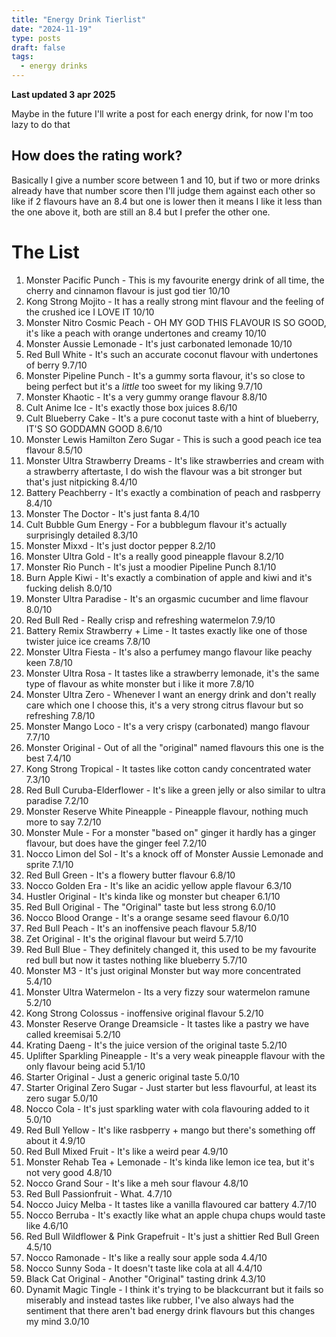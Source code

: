 ```yaml
---
title: "Energy Drink Tierlist"
date: "2024-11-19"
type: posts
draft: false
tags:
  - energy drinks
---
```


**Last updated 3 apr 2025**

Maybe in the future I'll write a post for each energy drink, for now I'm too lazy to do that

## How does the rating work?
Basically I give a number score between 1 and 10, but if two or more drinks already have that number score then I'll judge them against each other so like if 2 flavours have an 8.4 but one is lower then it means I like it less than the one above it, both are still an 8.4 but I prefer the other one.

<!--more-->

# The List
1. Monster Pacific Punch - This is my favourite energy drink of all time, the cherry and cinnamon flavour is just god tier 10/10
2. Kong Strong Mojito - It has a really strong mint flavour and the feeling of the crushed ice I LOVE IT 10/10
3. Monster Nitro Cosmic Peach - OH MY GOD THIS FLAVOUR IS SO GOOD, it's like a peach with orange undertones and creamy 10/10
4. Monster Aussie Lemonade - It's just carbonated lemonade 10/10
5. Red Bull White - It's such an accurate coconut flavour with undertones of berry 9.7/10
6. Monster Pipeline Punch - It's a gummy sorta flavour, it's so close to being perfect but it's a *little* too sweet for my liking 9.7/10
7. Monster Khaotic - It's a very gummy orange flavour 8.8/10
8. Cult Anime Ice - It's exactly those box juices 8.6/10
9. Cult Blueberry Cake - It's a pure coconut taste with a hint of blueberry, IT'S SO GODDAMN GOOD 8.6/10
10. Monster Lewis Hamilton Zero Sugar - This is such a good peach ice tea flavour 8.5/10
11. Monster Ultra Strawberry Dreams - It's like strawberries and cream with a strawberry aftertaste, I do wish the flavour was a bit stronger but that's just nitpicking 8.4/10
12. Battery Peachberry - It's exactly a combination of peach and rasbperry 8.4/10
13. Monster The Doctor - It's just fanta 8.4/10
14. Cult Bubble Gum Energy - For a bubblegum flavour it's actually surprisingly detailed 8.3/10
15. Monster Mixxd - It's just doctor pepper 8.2/10
16. Monster Ultra Gold - It's a really good pineapple flavour 8.2/10
17. Monster Rio Punch - It's just a moodier Pipeline Punch 8.1/10
18. Burn Apple Kiwi - It's exactly a combination of apple and kiwi and it's fucking delish 8.0/10
19. Monster Ultra Paradise - It's an orgasmic cucumber and lime flavour 8.0/10
20. Red Bull Red - Really crisp and refreshing watermelon 7.9/10
21. Battery Remix Strawberry + Lime - It tastes exactly like one of those twister juice ice creams 7.8/10
22. Monster Ultra Fiesta - It's also a perfumey mango flavour like peachy keen 7.8/10
23. Monster Ultra Rosa - It tastes like a strawberry lemonade, it's the same type of flavour as white monster but i like it more 7.8/10
24. Monster Ultra Zero - Whenever I want an energy drink and don't really care which one I choose this, it's a very strong citrus flavour but so refreshing 7.8/10
25. Monster Mango Loco - It's a very crispy (carbonated) mango flavour 7.7/10
26. Monster Original - Out of all the "original" named flavours this one is the best 7.4/10
27. Kong Strong Tropical - It tastes like cotton candy concentrated water 7.3/10
28. Red Bull Curuba-Elderflower - It's like a green jelly or also similar to ultra paradise 7.2/10
29. Monster Reserve White Pineapple - Pineapple flavour, nothing much more to say 7.2/10
30. Monster Mule - For a monster "based on" ginger it hardly has a ginger flavour, but does have the ginger feel 7.2/10
31. Nocco Limon del Sol - It's a knock off of Monster Aussie Lemonade and sprite 7.1/10
32. Red Bull Green - It's a flowery butter flavour 6.8/10
33. Nocco Golden Era - It's like an acidic yellow apple flavour 6.3/10
34. Hustler Original - It's kinda like og monster but cheaper 6.1/10
35. Red Bull Original - The "Original" taste but less strong 6.0/10
36. Nocco Blood Orange - It's a orange sesame seed flavour 6.0/10
37. Red Bull Peach - It's an inoffensive peach flavour 5.8/10
38. Zet Original - It's the original flavour but weird 5.7/10
39. Red Bull Blue - They definitely changed it, this used to be my favourite red bull but now it tastes nothing like blueberry 5.7/10
40. Monster M3 - It's just original Monster but way more concentrated 5.4/10
41. Monster Ultra Watermelon - Its a very fizzy sour watermelon ramune 5.2/10
42. Kong Strong Colossus - inoffensive original flavour 5.2/10
43. Monster Reserve Orange Dreamsicle - It tastes like a pastry we have called kreemisai 5.2/10
44. Krating Daeng - It's the juice version of the original taste 5.2/10
45. Uplifter Sparkling Pineapple - It's a very weak pineapple flavour with the only flavour being acid 5.1/10
46. Starter Original - Just a generic original taste 5.0/10
47. Starter Original Zero Sugar - Just starter but less flavourful, at least its zero sugar 5.0/10
48. Nocco Cola - It's just sparkling water with cola flavouring added to it 5.0/10
49. Red Bull Yellow - It's like rasbperry + mango but there's something off about it 4.9/10
50. Red Bull Mixed Fruit - It's like a weird pear 4.9/10
51. Monster Rehab Tea + Lemonade - It's kinda like lemon ice tea, but it's not very good 4.8/10
52. Nocco Grand Sour - It's like a meh sour flavour 4.8/10
53. Red Bull Passionfruit - What. 4.7/10
54. Nocco Juicy Melba - It tastes like a vanilla flavoured car battery 4.7/10
55. Nocco Berruba - It's exactly like what an apple chupa chups would taste like 4.6/10
56. Red Bull Wildflower & Pink Grapefruit - It's just a shittier Red Bull Green 4.5/10
57. Nocco Ramonade - It's like a really sour apple soda 4.4/10
58. Nocco Sunny Soda - It doesn't taste like cola at all 4.4/10
59. Black Cat Original - Another "Original" tasting drink 4.3/10
60. Dynamit Magic Tingle - I think it's trying to be blackcurrant but it fails so miserably and instead tastes like rubber, I've also always had the sentiment that there aren't bad energy drink flavours but this changes my mind 3.0/10
